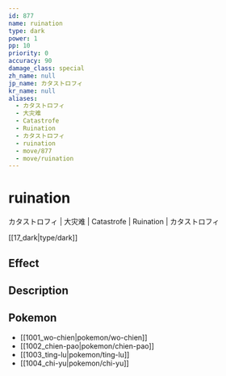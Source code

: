 ```yaml
---
id: 877
name: ruination
type: dark
power: 1
pp: 10
priority: 0
accuracy: 90
damage_class: special
zh_name: null
jp_name: カタストロフィ
kr_name: null
aliases:
  - カタストロフィ
  - 大灾难
  - Catastrofe
  - Ruination
  - カタストロフィ
  - ruination
  - move/877
  - move/ruination
---
```

# ruination
    
カタストロフィ | 大灾难 | Catastrofe | Ruination | カタストロフィ

[[17_dark|type/dark]]

## Effect



## Description



## Pokemon

- [[1001_wo-chien|pokemon/wo-chien]]
- [[1002_chien-pao|pokemon/chien-pao]]
- [[1003_ting-lu|pokemon/ting-lu]]
- [[1004_chi-yu|pokemon/chi-yu]]

